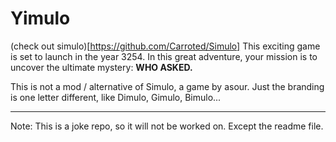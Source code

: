 # Yimulo

(check out simulo)[https://github.com/Carroted/Simulo]
This exciting game is set to launch in the year 3254. 
In this great adventure, your mission is to uncover the ultimate mystery: **WHO ASKED.**

This is not a mod / alternative of Simulo, a game by asour. Just the branding is one letter different, like Dimulo, Gimulo, Bimulo... 

--------------------------------------------------------------

Note: This is a joke repo, so it will not be worked on. Except the readme file.
